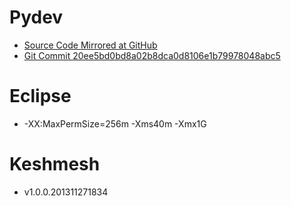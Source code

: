 # Pydev

- [Source Code Mirrored at
  GitHub](https://github.com/reprogrammer/keshmesh-Pydev/tree/keshmesh)
- [Git Commit 20ee5bd0bd8a02b8dca0d8106e1b79978048abc5](https://github.com/aptana/Pydev/commit/20ee5bd0bd8a02b8dca0d8106e1b79978048abc5)

# Eclipse

- -XX:MaxPermSize=256m -Xms40m -Xmx1G

# Keshmesh

- v1.0.0.201311271834

